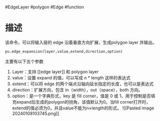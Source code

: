 #EdgeLayer #polygon #Edge #function 
# 描述
该命令，可以将输入层的 edge 沿着垂直方向扩展，生成polygon layer 并输出。
```python
pu.edge_expansion(layer,value,extend,direction,option)
```
主要有以下五个参数
1. Layer：支持 [[edge layer]] 和 polygon layer
2. value：设置 expand 的值，可以写成 n * length 这样的表达式
3. extend：可以将 edge 的两个端点沿轴向延长指定的长度，也可以是表达式
4. direction：扩展方向，包含 in（width），out（space），both 方向。
5. option：是一个字典形式，key 是 fill corner，值是 0 或 1，用于控制是否填充expand后生成的polygon的拐角，该值默认为0。当fill corner打开时，extend的值必须为0，并且value不能为n×length的形式。
![[Pasted image 20240108103745.png]]